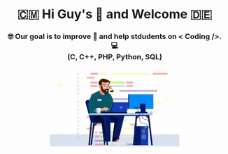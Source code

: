 <h1 align="center"> 🇨🇲 Hi Guy's 👋 and Welcome 🇩🇪 </h1>

<h3 align="center">🤓 Our goal is to improve 🚀 and help stdudents on < Coding />. 💻<br/>(C, C++, PHP, Python, SQL) <br/></h3>

<p align="center">
<img src="https://github.com/German-IT-Support/.github/blob/main/profile/support-it.gif" alt="DevOps" widht="200" height="180" />
</p>
 

<!--

**Here are some ideas to get you started:**

🙋‍♀️ A short introduction - what is your organization all about?
🌈 Contribution guidelines - how can the community get involved?
👩‍💻 Useful resources - where can the community find your docs? Is there anything else the community should know?
🍿 Fun facts - what does your team eat for breakfast?
🧙 Remember, you can do mighty things with the power of [Markdown](https://docs.github.com/github/writing-on-github/getting-started-with-writing-and-formatting-on-github/basic-writing-and-formatting-syntax)
-->

